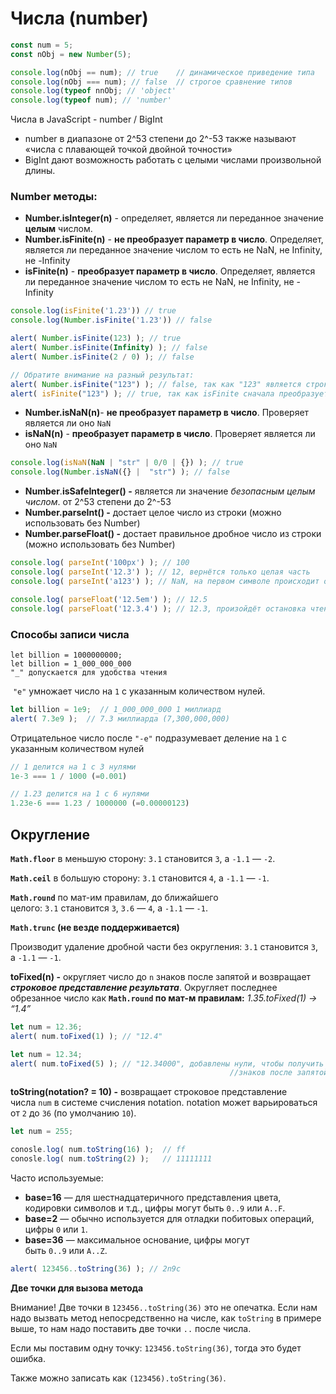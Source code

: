 # Числа (number)

```jsx
const num = 5;
const nObj = new Number(5);

console.log(nObj == num); // true    // динамическое приведение типа
console.log(nObj === num); // false  // строгое сравнение типов 
console.log(typeof nnObj; // 'object'
console.log(typeof num); // 'number'
```

Числа в JavaScript - number / BigInt

- number в диапазоне от 2^53 степени до 2^-53
 также называют «числа с плавающей точкой двойной точности»
- BigInt дают возможность работать с целыми числами произвольной длины.

### Number методы:

- **Number.isInteger(n)** - определяет, является ли переданное значение **целым** числом.
- **Number.isFinite(n)** - **не преобразует параметр в число**. Определяет, является ли переданное значение числом то есть не NaN, не Infinity, не -Infinity
- **isFinite(n)** - **преобразует параметр в число**. Определяет, является ли переданное значение числом то есть не NaN, не Infinity, не -Infinity

```jsx
console.log(isFinite('1.23')) // true
console.log(Number.isFinite('1.23')) // false

alert( Number.isFinite(123) ); // true
alert( Number.isFinite(Infinity) ); // false
alert( Number.isFinite(2 / 0) ); // false

// Обратите внимание на разный результат:
alert( Number.isFinite("123") ); // false, так как "123" является строкой, а не числом
alert( isFinite("123") ); // true, так как isFinite сначала преобразует строку "123" в число 123
```

- **Number.isNaN(n)**- **не преобразует параметр в число**. Проверяет является ли оно `NaN`
- **isNaN(n)** -  **преобразует параметр в число**. Проверяет является ли оно `NaN`

```jsx
console.log(isNaN(NaN | "str" | 0/0 | {}) ); // true
console.log(Number.isNaN({} |  "str") ); // false
```

- **Number**.**isSafeInteger() -** является ли значение *безопасным целым числом*.
от 2^53 степени до 2^-53
- **Number.parseInt() -** достает целое число из строки (можно использовать без Number)
- **Number.parseFloat() -** достает правильное дробное число из строки (можно использовать без Number)

```jsx
console.log( parseInt('100px') ); // 100
console.log( parseInt('12.3') ); // 12, вернётся только целая часть
console.log( parseInt('a123') ); // NaN, на первом символе происходит остановка чтения

console.log( parseFloat('12.5em') ); // 12.5
console.log( parseFloat('12.3.4') ); // 12.3, произойдёт остановка чтения на второй точк
```

### Способы записи числа

```
let billion = 1000000000;
let billion = 1_000_000_000
"_" допускается для удобства чтения
```

 `"e"` умножает число на `1` с указанным количеством нулей.

```jsx
let billion = 1e9;  // 1_000_000_000 1 миллиард
alert( 7.3e9 );  // 7.3 миллиарда (7,300,000,000)
```

Отрицательное число после `"-e"` подразумевает деление на `1` с указанным количеством нулей

```jsx
// 1 делится на 1 с 3 нулями
1e-3 === 1 / 1000 (=0.001)

// 1.23 делится на 1 с 6 нулями
1.23e-6 === 1.23 / 1000000 (=0.00000123)
```

## Округление

**`Math.floor`**  в меньшую сторону: `3.1` становится `3`, а `-1.1` — `-2`.

**`Math.ceil`**  в большую сторону: `3.1` становится `4`, а `-1.1` — `-1`.

**`Math.round`** по мат-им правилам, до ближайшего целого: `3.1` становится `3`, `3.6` — `4`, а `-1.1` — `-1`.

**`Math.trunc` (не везде поддерживается)**

Производит удаление дробной части без округления: `3.1` становится `3`, а `-1.1` — `-1`.

**toFixed(n) -** округляет число до `n` знаков после запятой и возвращает ***строковое представление результата***. Округляет последнее обрезанное число как **`Math.round` по мат-м правилам:** *1.35.toFixed(1) →  “1.4”*

```jsx
let num = 12.36;
alert( num.toFixed(1) ); // "12.4"

let num = 12.34;
alert( num.toFixed(5) ); // "12.34000", добавлены нули, чтобы получить 5 
												 //знаков после запятой
```

**toString(notation? = 10) -** возвращает строковое представление числа `num` в системе счисления notation. notation может варьироваться от `2` до `36` (по умолчанию `10`).

```jsx
let num = 255;

conosle.log( num.toString(16) );  // ff
conosle.log( num.toString(2) );   // 11111111
```

Часто используемые:

- **base=16** — для шестнадцатеричного представления цвета, кодировки символов и т.д., цифры могут быть `0..9` или `A..F`.
- **base=2** — обычно используется для отладки побитовых операций, цифры `0` или `1`.
- **base=36** — максимальное основание, цифры могут быть `0..9` или `A..Z`.

```jsx
alert( 123456..toString(36) ); // 2n9c
```

**Две точки для вызова метода**

Внимание! Две точки в `123456..toString(36)` это не опечатка. Если нам надо вызвать метод непосредственно на числе, как `toString` в примере выше, то нам надо поставить две точки `..` после числа.

Если мы поставим одну точку: `123456.toString(36)`, тогда это будет ошибка.

Также можно записать как `(123456).toString(36)`.